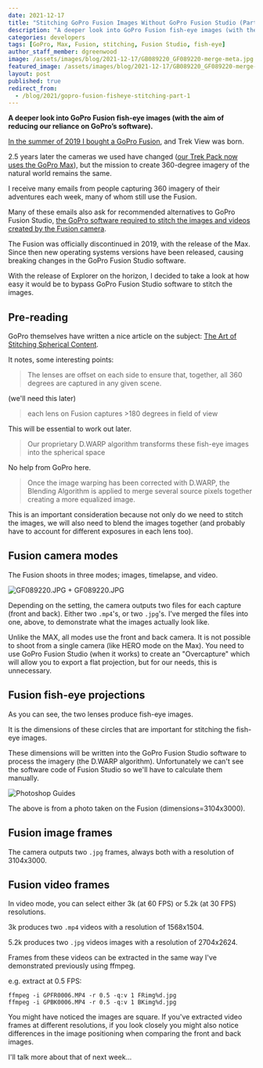 ```yaml
---
date: 2021-12-17
title: "Stitching GoPro Fusion Images Without GoPro Fusion Studio (Part 1)"
description: "A deeper look into GoPro Fusion fish-eye images (with the aim of reducing our reliance on GoPro’s software)."
categories: developers
tags: [GoPro, Max, Fusion, stitching, Fusion Studio, fish-eye]
author_staff_member: dgreenwood
image: /assets/images/blog/2021-12-17/GB089220_GF089220-merge-meta.jpg
featured_image: /assets/images/blog/2021-12-17/GB089220_GF089220-merge-sm.jpg
layout: post
published: true
redirect_from:
  - /blog/2021/gopro-fusion-fisheye-stitching-part-1
---
```


**A deeper look into GoPro Fusion fish-eye images (with the aim of reducing our reliance on GoPro’s software).**

[In the summer of 2019 I bought a GoPro Fusion](/blog/hello-trekkers), and Trek View was born.

2.5 years later the cameras we used have changed ([our Trek Pack now uses the GoPro Max](/trek-pack)), but the mission to create 360-degree imagery of the natural world remains the same.

I receive many emails from people capturing 360 imagery of their adventures each week, many of whom still use the Fusion.

Many of these emails also ask for recommended alternatives to GoPro Fusion Studio, [the GoPro software required to stitch the images and videos created by the Fusion camera](/blog/diy-google-street-view-part-1-how-trek-view-started).

The Fusion was officially discontinued in 2019, with the release of the Max. Since then new operating systems versions have been released, causing breaking changes in the GoPro Fusion Studio software.

With the release of Explorer on the horizon, I decided to take a look at how easy it would be to bypass GoPro Fusion Studio software to stitch the images.

## Pre-reading

GoPro themselves have written a nice article on the subject: [The Art of Stitching Spherical Content](https://gopro.com/en/us/news/the-art-of-stitching-spherical-content).

It notes, some interesting points:

> The lenses are offset on each side to ensure that, together, all 360 degrees are captured in any given scene. 

(we'll need this later)

> each lens on Fusion captures >180 degrees in field of view

This will be essential to work out later.

> Our proprietary D.WARP algorithm transforms these fish-eye images into the spherical space

No help from GoPro here.

> Once the image warping has been corrected with D.WARP, the Blending Algorithm is applied to merge several source pixels together creating a more equalized image.

This is an important consideration because not only do we need to stitch the images, we will also need to blend the images together (and probably have to account for different exposures in each lens too).

## Fusion camera modes

The Fusion shoots in three modes; images, timelapse, and video.

<img class="img-fluid" src="/assets/images/blog/2021-12-17/GB089220_GF089220-merge-sm.jpg" alt="GF089220.JPG + GF089220.JPG" title="GF089220.JPG + GF089220.JPG" />

Depending on the setting, the camera outputs two files for each capture (front and back). Either two `.mp4`'s, or two `.jpg`'s. I've merged the files into one, above, to demonstrate what the images actually look like.

Unlike the MAX, all modes use the front and back camera. It is not possible to shoot from a single camera (like HERO mode on the Max). You need to use GoPro Fusion Studio (when it works) to create an "Overcapture" which will allow you to export a flat projection, but for our needs, this is unnecessary.

## Fusion fish-eye projections

As you can see, the two lenses produce fish-eye images.

It is the dimensions of these circles that are important for stitching the fish-eye images.

These dimensions will be written into the GoPro Fusion Studio software to process the imagery (the D.WARP algorithm). Unfortunately we can't see the software code of Fusion Studio so we'll have to calculate them manually.

<img class="img-fluid" src="/assets/images/blog/2021-12-17/ GF064364-photoshop-guides.png" alt="Photoshop Guides" title="Photoshop Guides" />

The above is from a photo taken on the Fusion (dimensions=3104x3000).

## Fusion image frames

The camera outputs two `.jpg` frames, always both with a resolution of 3104x3000. 

## Fusion video frames

In video mode, you can select either 3k (at 60 FPS) or 5.2k (at 30 FPS) resolutions.

3k produces two `.mp4` videos with a resolution of 1568x1504.

5.2k produces two `.jpg` videos images with a resolution of 2704x2624.

Frames from these videos can be extracted in the same way I've demonstrated previously using ffmpeg.

e.g. extract at 0.5 FPS:

```
ffmpeg -i GPFR0006.MP4 -r 0.5 -q:v 1 FRimg%d.jpg
ffmpeg -i GPBK0006.MP4 -r 0.5 -q:v 1 BKimg%d.jpg
```

You might have noticed the images are square. If you've extracted video frames at different resolutions, if you look closely you might also notice differences in the image positioning when comparing the front and back images.

I'll talk more about that of next week...